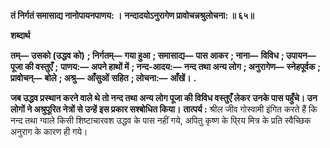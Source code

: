 **तं निर्गतं समासाद्य नानोपायनपाणय: ।** **नन्दादयोऽनुरागेण प्रावोचन्नश्रुलोचना: ॥ ६५॥** 

**शब्दार्थ** 

**तम्—** **उसको (उद्धव को)** **; निर्गतम्—** **गया हुआ** **; समासाद्य—** **पास आकर** **; नाना—** **विविध** **; उपायन—** **पूजा की वस्तुएँ** **;** **पाणय:—** **अपने हाथों में** **; नन्द-आदय:—** **नन्द तथा अन्य लोग** **; अनुरागेण—** **स्नेहपूर्वक** **; प्रावोचन्—** **बोले** **; अश्रु—** **आँसुओं** **सहित** **; लोचना:—** **आँखें।** **.** 

**जब उद्धव प्रस्थान करने वाले थे तो नन्द तथा अन्य लोग पूजा की विविध वस्तुएँ लेकर** **उनके पास पहुँचे। उन लोगों ने अश्रुपूरित नेत्रों से उन्हें इस प्रकार सश्बोधित किया।** **तात्पर्य :** श्रील जीव गोस्वामी इंगित करते हैं कि नन्द तथा ग्वाले किसी शिष्टाचारवश उद्धव के पास नहीं गये, अपितु कृष्ण के पि्रय मित्र के प्रति स्वैच्छिक अनुराग के कारण ही गये।  